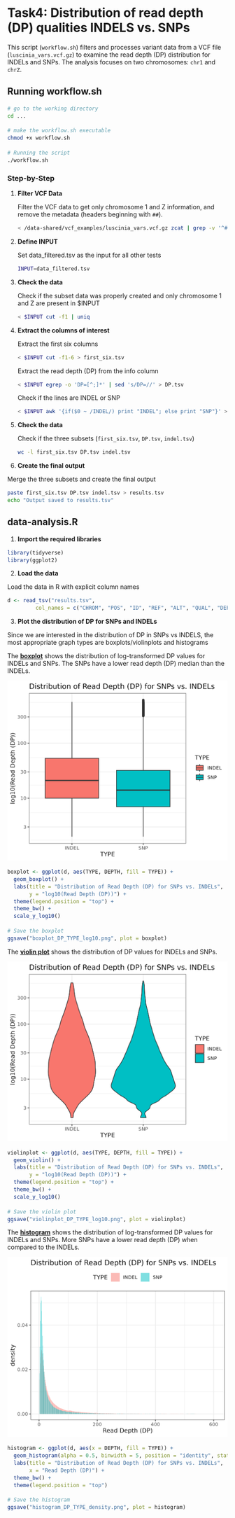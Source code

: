 # Task4: Distribution of read depth (DP) qualities INDELS vs. SNPs

This script (`workflow.sh`) filters and processes variant data from a VCF file (`luscinia_vars.vcf.gz`) to examine the read depth (DP) distribution for INDELs and SNPs. The analysis focuses on two chromosomes: `chr1` and `chrZ`.

## Running workflow.sh
```bash
# go to the working directory
cd ...

# make the workflow.sh executable
chmod +x workflow.sh

# Running the script
./workflow.sh
```

### Step-by-Step

1. **Filter VCF Data**
   
   Filter the VCF data to get only chromosome 1 and Z information, and remove the metadata (headers beginning with `##`).

   ```bash
   < /data-shared/vcf_examples/luscinia_vars.vcf.gz zcat | grep -v '^##' | tail -c+2 | grep -e 'chr1\s' -e 'chrZ\s' > data_filtered.tsv

3. **Define INPUT**
   
   Set data_filtered.tsv as the input for all other tests
   
   ```bash
   INPUT=data_filtered.tsv

5. **Check the data**
   
   Check if the subset data was properly created and only chromosome 1 and Z are present in $INPUT
   
   ```bash
   < $INPUT cut -f1 | uniq

7. **Extract the columns of interest**
   
   Extract the first six columns
   ```bash
   < $INPUT cut -f1-6 > first_six.tsv
   ```

   Extract the read depth (DP) from the info column
   ```bash
   < $INPUT egrep -o 'DP=[^;]*' | sed 's/DP=//' > DP.tsv
   ```
   
   Check if the lines are INDEL or SNP
   ```bash
   < $INPUT awk '{if($0 ~ /INDEL/) print "INDEL"; else print "SNP"}' > indel.tsv
   ```
   
8. **Check the data**
   
   Check if the three subsets (`first_six.tsv`, `DP.tsv`, `indel.tsv`)
   ```bash
   wc -l first_six.tsv DP.tsv indel.tsv
   ```

10. **Create the final output**
    
   Merge the three subsets and create the final output
   ```bash
   paste first_six.tsv DP.tsv indel.tsv > results.tsv
   echo "Output saved to results.tsv"
   ```

## data-analysis.R
1. **Import the required libraries**
```R
library(tidyverse)
library(ggplot2)
````

2. **Load the data**

Load the data in R with explicit column names
```R
d <- read_tsv("results.tsv", 
         col_names = c("CHROM", "POS", "ID", "REF", "ALT", "QUAL", "DEPTH", "TYPE")) 
```

3. **Plot the distribution of DP for SNPs and INDELs**

Since we are interested in the distribution of DP in SNPs vs INDELS, the most appropriate graph types are boxplots/violinplots and histograms

The **<ins>boxplot</ins>** shows the distribution of log-transformed DP values for INDELs and SNPs. The SNPs have a lower read depth (DP) median than the INDELs.

![Image of the boxplot](https://github.com/morenohugo/task4/blob/main/boxplot_DP_TYPE_log10.png)

```R
boxplot <- ggplot(d, aes(TYPE, DEPTH, fill = TYPE)) + 
  geom_boxplot() +
  labs(title = "Distribution of Read Depth (DP) for SNPs vs. INDELs",
       y = "log10(Read Depth (DP))") +
  theme(legend.position = "top") +
  theme_bw() + 
  scale_y_log10()

# Save the boxplot
ggsave("boxplot_DP_TYPE_log10.png", plot = boxplot)
```


The **<ins>violin plot</ins>** shows the distribution of DP values for INDELs and SNPs. 

![Image of the violinplot](https://github.com/morenohugo/task4/blob/main/violinplot_DP_TYPE_log10.png)

```R
violinplot <- ggplot(d, aes(TYPE, DEPTH, fill = TYPE)) + 
  geom_violin() +
  labs(title = "Distribution of Read Depth (DP) for SNPs vs. INDELs",
       y = "log10(Read Depth (DP))") + 
  theme(legend.position = "top") +
  theme_bw() + 
  scale_y_log10()

# Save the violin plot
ggsave("violinplot_DP_TYPE_log10.png", plot = violinplot)
```

The **<ins>histogram</ins>** shows the distribution of log-transformed DP values for INDELs and SNPs. More SNPs have a lower read depth (DP) when compared to the INDELs.

![Image of the histogram](https://github.com/morenohugo/task4/blob/main/histogram_DP_TYPE_density.png)

```R
histogram <- ggplot(d, aes(x = DEPTH, fill = TYPE)) +
  geom_histogram(alpha = 0.5, binwidth = 5, position = "identity", stat = "density") +
  labs(title = "Distribution of Read Depth (DP) for SNPs vs. INDELs",
       x = "Read Depth (DP)") +
  theme_bw() +
  theme(legend.position = "top")

# Save the histogram
ggsave("histogram_DP_TYPE_density.png", plot = histogram)
```

